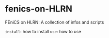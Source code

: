 # fenics-on-HLRN

FEniCS on HLRN: A collection of infos and scripts 

`install`: how to install
`use`: how to use
